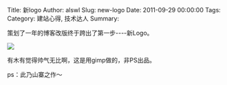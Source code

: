 Title: 新logo
Author: alswl
Slug: new-logo
Date: 2011-09-29 00:00:00
Tags: 
Category: 建站心得, 技术达人
Summary: 

策划了一年的博客改版终于跨出了第一步----新Logo。

![](http://upload-log4d.qiniudn.com/2011/09/d3_128.png)

有木有觉得帅气无比啊，这是用gimp做的，非PS出品。

ps：此乃山寨之作～

